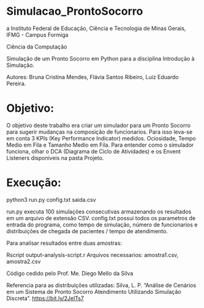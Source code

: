 # Simulacao_ProntoSocorro
a
Instituto Federal de Educação, Ciência e Tecnologia de Minas Gerais, IFMG - Campus Formiga

Ciência da Computação

Simulação de um Pronto Socorro em Python para a disciplina Introdução à Simulação.

Autores:
Bruna Cristina Mendes,
Flávia Santos Ribeiro,
Luiz Eduardo Pereira. 

# Objetivo:

O objetivo deste trabalho era criar um simulador para um Pronto Socorro para sugerir mudanças na composição de funcionarios.
Para isso leva-se em conta 3 KPIs (Key Performance Indicator) medidos. Ociosidade, Tempo Medio em Fila e Tamanho Medio em Fila.
Para entender como o simulador funciona, olhar o DCA (Diagrama de Ciclo de Atividades) e os Envent Listeners disponiveis na pasta Projeto.

# Execução:

python3 run.py config.txt saida.csv

run.py executa 100 simulações consecutivas armazenando os resultados em um arquivo de extensão CSV.
config.txt possui todos os parametros de entrada do programa, como tempo de simulação, número de funcionarios e distribuições de chegada de pacientes / tempo de atendimento.

Para analisar resultados entre duas amostras:

Rscript output-analysis-script.r
Arquivos necessarios: amostra1.csv, amostra2.csv

Código cedido pelo Prof. Me. Diego Mello da Silva

Referencia para as distribuições utilizadas:
Silva, L. P. “Análise de Cenários em um Sistema de Pronto Socorro
Atendimento Utilizando Simulação Discreta”. <https://bit.ly/2JelTs7>
